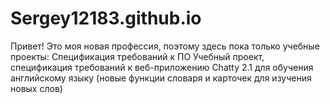 # Sergey12183.github.io
Привет! Это моя новая профессия, поэтому здесь пока только учебные проекты:
Спецификация требований к ПО
Учебный проект, спецификация требований к веб-приложению Chatty 2.1 для обучения английскому языку (новые функции словаря и карточек для изучения новых слов)

